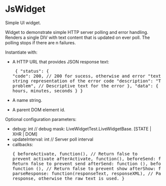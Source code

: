 # JsWidget

Simple UI widget.

Widget to demonstrate simple HTTP server polling and error handling. Renders a single DIV with text content that is updated on ever poll.  The polling stops if there are n failures.

Instantiate with:

* A HTTP URL that provides JSON response text: <pre> {
  "status": {
    "code": 200,                          // 200 for sucess, otherwise and error
    "text": "error",                      // string representation of the error code
    "description": "There was a problem", // Descriptive text for the error
  },
  "data": {
    "00:00:00"                            // hours, minutes, seconds
  }
} </pre>

* A name string.
* A parent DOM element id.


Optional configuration parameters:
* debug: int                            // debug mask: LiveWidgetTest.LiveWidgetBase. [STATE | XHR | DOM]
* updateInterval: int                   // Server poll interval
* callbacks: <pre>{
    beforeActivate, function(),         // Return false to prevent activate
    afterActivate, function(),
    beforeSend: function (),            // Return false to prevent send
    afterSend: function (),
    beforeShow: function (),            // Return false to prevent show
    afterShow: function (),
    parseResponse: function(responseText, responseXML), // Parse the server response, otherwise the raw text is used.
  }</pre>

